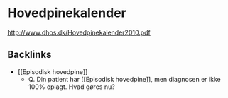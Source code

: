 # Hovedpinekalender
http://www.dhos.dk/Hovedpinekalender2010.pdf

## Backlinks
* [[Episodisk hovedpine]]
	* Q. Din patient har [[Episodisk hovedpine]], men diagnosen er ikke 100% oplagt. Hvad gøres nu?

<!-- {BearID:18A3B297-9F3F-4050-8BAD-16B9AE5A51A0-3083-00000B8D9DB08BBC} -->
